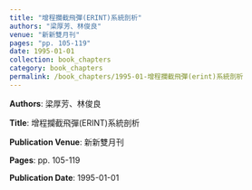 ```yaml
---
title: "增程攔截飛彈(ERINT)系統剖析"
authors: "梁厚芳、林俊良"
venue: "新新雙月刊"
pages: "pp. 105-119"
date: 1995-01-01
collection: book_chapters
category: book_chapters
permalink: /book_chapters/1995-01-增程攔截飛彈(erint)系統剖析
---
```


**Authors**: 梁厚芳、林俊良

**Title**: 增程攔截飛彈(ERINT)系統剖析

**Publication Venue**: 新新雙月刊

**Pages**: pp. 105-119

**Publication Date**: 1995-01-01
